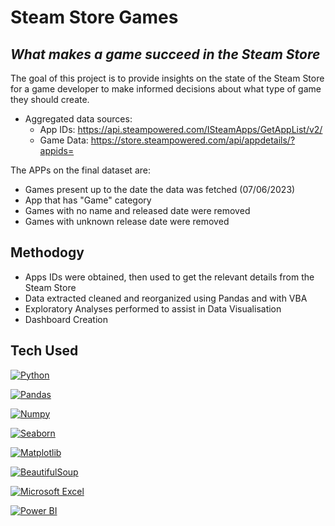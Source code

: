 # Steam Store Games
## _What makes a game succeed in the Steam Store_

The goal of this project is to provide insights on the state of the Steam Store for a game developer to make informed decisions about what type of game they should create.


- Aggregated data sources:
  - App IDs: https://api.steampowered.com/ISteamApps/GetAppList/v2/
  - Game Data: https://store.steampowered.com/api/appdetails/?appids=

The APPs on the final dataset are: 
- Games present up to the date the data was fetched (07/06/2023)
- App that has "Game" category
- Games with no name and released date were removed
- Games with unknown release date were removed

## Methodogy

- Apps IDs were obtained, then used to get the relevant details from the Steam Store
- Data extracted cleaned and reorganized using Pandas and with VBA
- Exploratory Analyses performed to assist in Data Visualisation
- Dashboard Creation


## Tech Used

[![Python](https://user-images.githubusercontent.com/38763806/216325053-262b3623-2808-465d-b35b-37794be0d0e0.png)](https://www.python.org/) 

[![Pandas](https://user-images.githubusercontent.com/38763806/216390784-3a7a6275-c795-466f-aedd-a4d61be21d96.png)](https://pandas.pydata.org/)

[![Numpy](https://user-images.githubusercontent.com/38763806/216393011-b7879e35-c4ab-45ca-bb13-4330ba297c5d.png)](https://numpy.org/)

[![Seaborn](https://user-images.githubusercontent.com/38763806/216393329-01b8588e-238c-4f7b-83ce-5741f766e889.png)](https://seaborn.pydata.org/)

[![Matplotlib](https://user-images.githubusercontent.com/38763806/216395946-bcf5ef6e-0524-44b2-8a41-6eb47920501a.png)](https://matplotlib.org/)

[![BeautifulSoup](https://user-images.githubusercontent.com/38763806/216395555-865b6975-0fc1-40ca-8fd5-45e46dc84a25.png)](https://pypi.org/project/beautifulsoup4/)

[![Microsoft Excel](https://user-images.githubusercontent.com/38763806/216391933-98c1e138-27dc-4d61-89cb-fb25ba0a5e04.png)](https://www.microsoft.com/microsoft-365/excel)

[![Power BI](https://user-images.githubusercontent.com/38763806/216396186-e882a672-6296-48a5-a168-13f4c1dcb082.png)](https://powerbi.microsoft.com/)
